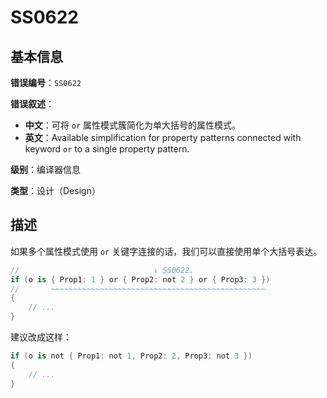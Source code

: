 ﻿# SS0622
## 基本信息

**错误编号**：`SS0622`

**错误叙述**：

* **中文**：可将 `or` 属性模式簇简化为单大括号的属性模式。
* **英文**：Available simplification for property patterns connected with keyword `or` to a single property pattern.

**级别**：编译器信息

**类型**：设计（Design）

## 描述

如果多个属性模式使用 `or` 关键字连接的话，我们可以直接使用单个大括号表达。

```csharp
//                              ↓ SS0622.
if (o is { Prop1: 1 } or { Prop2: not 2 } or { Prop3: 3 })
//       ~~~~~~~~~~~~~~~~~~~~~~~~~~~~~~~~~~~~~~~~~~~~~~~~
{
    // ...
}
```

建议改成这样：

```csharp
if (o is not { Prop1: not 1, Prop2: 2, Prop3: not 3 })
{
    // ...
}
```